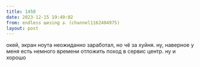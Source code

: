 ```yaml
---
title: 1450
date: 2023-12-15 19:49:02
from: endless шизing ⍼ (channel1162404975)
layout: post
---
```


окей, экран ноута неожиданно заработал, но чё за хуйня. ну, наверное у меня есть немного времени отложить поход в сервис центр. ну и хорошо
